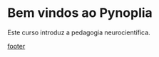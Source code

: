 # Bem vindos ao Pynoplia

Este curso introduz a pedagogia neurocientífica.

[footer](footer.md ':include')